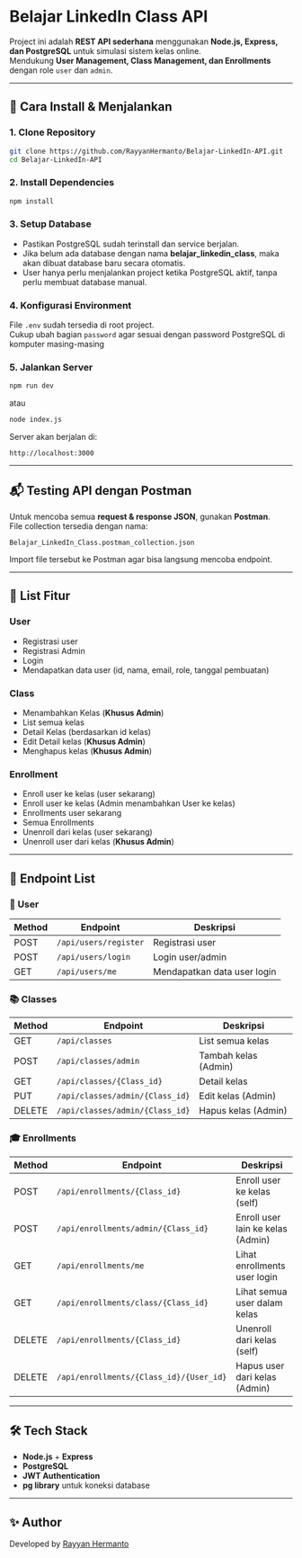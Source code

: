 # Belajar LinkedIn Class API

Project ini adalah **REST API sederhana** menggunakan **Node.js, Express, dan PostgreSQL** untuk simulasi sistem kelas online.  
Mendukung **User Management, Class Management, dan Enrollments** dengan role `user` dan `admin`.

---

## 🚀 Cara Install & Menjalankan

### 1. Clone Repository
```bash
git clone https://github.com/RayyanHermanto/Belajar-LinkedIn-API.git
cd Belajar-LinkedIn-API
```

### 2. Install Dependencies
```bash
npm install
```

### 3. Setup Database
- Pastikan PostgreSQL sudah terinstall dan service berjalan.
- Jika belum ada database dengan nama **belajar_linkedin_class**, maka akan dibuat database baru secara otomatis.
- User hanya perlu menjalankan project ketika PostgreSQL aktif, tanpa perlu membuat database manual.

### 4. Konfigurasi Environment
File `.env` sudah tersedia di root project.  
Cukup ubah bagian `password` agar sesuai dengan password PostgreSQL di komputer masing-masing

### 5. Jalankan Server
```bash
npm run dev
```
atau
```bash
node index.js
```

Server akan berjalan di:
```
http://localhost:3000
```

---

## 📬 Testing API dengan Postman
Untuk mencoba semua **request & response JSON**, gunakan **Postman**.  
File collection tersedia dengan nama:

```
Belajar_LinkedIn_Class.postman_collection.json
```

Import file tersebut ke Postman agar bisa langsung mencoba endpoint.

---

## 📌 List Fitur

### User
- Registrasi user
- Registrasi Admin
- Login
- Mendapatkan data user (id, nama, email, role, tanggal pembuatan)

### Class
- Menambahkan Kelas (**Khusus Admin**)
- List semua kelas
- Detail Kelas (berdasarkan id kelas)
- Edit Detail kelas (**Khusus Admin**)
- Menghapus kelas (**Khusus Admin**)

### Enrollment
- Enroll user ke kelas (user sekarang)
- Enroll user ke kelas (Admin menambahkan User ke kelas)
- Enrollments user sekarang
- Semua Enrollments
- Unenroll dari kelas (user sekarang)
- Unenroll user dari kelas (**Khusus Admin**)

---

## 📑 Endpoint List

### 🧑 User
| Method | Endpoint              | Deskripsi |
|--------|-----------------------|-----------|
| POST   | `/api/users/register` | Registrasi user |
| POST   | `/api/users/login`    | Login user/admin |
| GET    | `/api/users/me`       | Mendapatkan data user login |

### 📚 Classes
| Method | Endpoint                        | Deskripsi |
|--------|---------------------------------|-----------|
| GET    | `/api/classes`                  | List semua kelas |
| POST   | `/api/classes/admin`            | Tambah kelas (Admin) |
| GET    | `/api/classes/{Class_id}`       | Detail kelas |
| PUT    | `/api/classes/admin/{Class_id}` | Edit kelas (Admin) |
| DELETE | `/api/classes/admin/{Class_id}` | Hapus kelas (Admin) |

### 🎓 Enrollments
| Method | Endpoint                                 | Deskripsi |
|--------|------------------------------------------|-----------|
| POST   | `/api/enrollments/{Class_id}`            | Enroll user ke kelas (self) |
| POST   | `/api/enrollments/admin/{Class_id}`      | Enroll user lain ke kelas (Admin) |
| GET    | `/api/enrollments/me`                    | Lihat enrollments user login |
| GET    | `/api/enrollments/class/{Class_id}`      | Lihat semua user dalam kelas |
| DELETE | `/api/enrollments/{Class_id}`            | Unenroll dari kelas (self) |
| DELETE | `/api/enrollments/{Class_id}/{User_id}`  | Hapus user dari kelas (Admin) |

---

## 🛠️ Tech Stack
- **Node.js** + **Express**
- **PostgreSQL**
- **JWT Authentication**
- **pg library** untuk koneksi database

---

## ✨ Author
Developed by [Rayyan Hermanto](https://github.com/RayyanHermanto)
